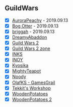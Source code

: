 ## GuildWars

- [x] [AuroraPeachy](https://www.youtube.com/channel/UCrzoluANZlhi24mlQVouTmg) - 2019.09.13
- [x] [Bog Otter](https://www.youtube.com/channel/UCSzOtbN2xTsI8aQPM2sMmpQ) - 2019.09.13
- [x] [briggah](https://www.youtube.com/channel/UCwtjGb3GIIiQFqh6qSjCLQQ) - 2019.09.13
- [x] [DreamyAbaddon](https://www.youtube.com/channel/UCdBwDo_F1wNOxZmgjn-KxvA)
- [x] [Guild Wars 2](https://www.youtube.com/channel/UCP_FgMqOxp_VsM0UfrL-DxA)
- [x] [Guild Wars 2 zone](https://www.youtube.com/channel/UCbHDzLNUyu_HT7nRSNjriUA)
- [x] [INKS](https://www.youtube.com/channel/UCbVGUvx_9SuAYrgJOzBYT7Q)
- [x] [INOY](https://www.youtube.com/channel/UCSoOx7NVJFnolqUwXZ2ghxQ)
- [x] [Kyosika](https://www.youtube.com/channel/UCdg2omrlUUYx_tnyIgNiJSg)
- [x] [MightyTeapot](https://www.youtube.com/channel/UCWXo84TV1a6XJZcDOuq6zaQ)
- [x] [Noody](https://www.youtube.com/channel/UC-QH304zT3qOQ2PKrFmngSQ)
- [x] [OlafKS - GamesGrail](https://www.youtube.com/channel/UCRn-m-2nlUUWtBkPb4gRdTg)
- [x] [Tekkit's Workshop](https://www.youtube.com/channel/UC0Feu7AF3QW-WvqRAgs1ycw)
- [x] [WoodenPotatoes](https://www.youtube.com/channel/UCYUY9_i44IDNOs_Ja815mlA)
- [x] [WoodenPotatoes 2](https://www.youtube.com/channel/UC07_U_mN9-gljJkwcGbifcQ)
